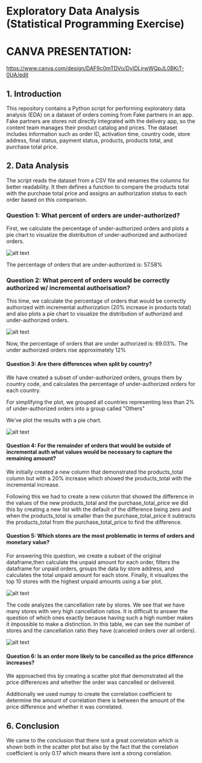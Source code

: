 # Exploratory Data Analysis (Statistical Programming Exercise)


# CANVA PRESENTATION:

https://www.canva.com/design/DAF9c0mTDVo/DyIDLjrwWQpJL0BKiT-0UA/edit



## 1. Introduction
This repository contains a Python script for performing exploratory data analysis (EDA) on a dataset of orders coming from Fake partners in an app. Fake partners are stores not directly integrated with the delivery app, so the content team manages their product catalog and prices. The dataset includes information such as order ID, activation time, country code, store address, final status, payment status, products, products total, and purchase total price.


## 2. Data Analysis
The script reads the dataset from a CSV file and renames the columns for better readability. It then defines a function to compare the products total with the purchase total price and assigns an authorization status to each order based on this comparison.

### Question 1: What percent of orders are under-authorized?
First, we calculate the percentage of under-authorized orders and plots a pie chart to visualize the distribution of under-authorized and authorized orders.

![alt text](images/plot1.png)

The percentage of orders that are under-authorized is: 57.58%


### Question 2: What percent of orders would be correctly authorized w/ incremental authorisation?
This time, we calculate the percentage of orders that would be correctly authorized with incremental authorization (20% increase in products total) and also plots a pie chart to visualize the distribution of authorized and under-authorized orders.


![alt text](images/plot2.png)


Now, the percentage of orders that are under authorized is: 69.03%. The under authorized orders rise approximately 12%


#### Question 3: Are there differences when split by country?

We have created a subset of under-authorized orders, groups them by country code, and calculates the percentage of under-authorized orders for each country. 

For simplifying the plot, we grouped all countries representing less than 2% of under-authorized orders into a group called "Others" 

We’ve plot the results with a  pie chart.

![alt text](images/plot3.png)


#### Question 4: For the remainder of orders that would be outside of incremental auth what values would be necessary to capture the remaining amount?


We initially created a new column that demonstrated the products_total column but with a 20% increase which showed the products_total with the incremental increase. 

Following this we had to create a new column that showed the difference in the values of the new products_total and the purchase_total_price we did this by creating a new list with the default of the difference being zero and when the products_total is smaller than the purchase_total_price it subtracts the products_total from the purchase_total_price to find the difference.


#### Question 5: Which stores are the most problematic in terms of orders and monetary value?

For answering this question, we create a subset of the original dataframe,then calculate the unpaid amount for each order, filters the dataframe for unpaid orders, groups the data by store address, and calculates the total unpaid amount for each store. Finally, it visualizes the top 10 stores with the highest unpaid amounts using a bar plot.

![alt text](images/plot4.png)


The code analyzes the cancellation rate by stores. We see that we have many stores with very high cancellation ratios. It is difficult to answer the question of which ones exactly because having such a high number makes it impossible to make a distinction.
In this table, we can see the number of stores and the cancellation ratio they have (canceled orders over all orders).

![alt text](images/Table1.png)


#### Question 6:  Is an order more likely to be cancelled as the price difference increases?

We approached this by creating a scatter plot that demonstrated all the price differences and whether the order was cancelled or delivered. 

Additionally we used numpy to create the correlation coefficient to determine the amount of correlation there is between the 
amount of the price difference and whether it was correlated. 

## 6. Conclusion 

We came to the conclusion that there isnt a great correlation which is shown both in the scatter plot but also by the fact that the correlation coefficient is only 0.17 which means there isnt a strong correlation.

